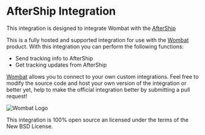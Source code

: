 # AfterShip Integration

This integration is designed to integrate Wombat with the
[AfterShip](https://www.aftership.com/)

This is a fully hosted and supported integration for use with the [Wombat](http://wombat.co)
product. With this integration you can perform the following functions:

* Send tracking info to AfterShip
* Get tracking updates from AfterShip

[Wombat](http://wombat.co) allows you to connect to your own custom integrations.
Feel free to modify the source code and host your own version of the integration
or better yet, help to make the official integration better by submitting a pull request!

![Wombat Logo](http://spreecommerce.com/images/wombat_logo.png)

This integration is 100% open source an licensed under the terms of the New BSD License.
